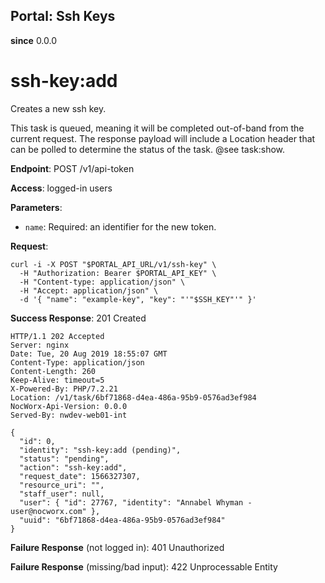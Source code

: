 Portal: Ssh Keys
----------------

**since** 0.0.0

ssh-key:add
===========

Creates a new ssh key.

This task is queued, meaning it will be completed out-of-band from the current request. The response payload will include a Location header that can be polled to determine the status of the task. @see task:show.

**Endpoint**:  POST /v1/api-token

**Access**: logged-in users

**Parameters**:
- `name`: Required: an identifier for the new token.

**Request**:
```
curl -i -X POST "$PORTAL_API_URL/v1/ssh-key" \
  -H "Authorization: Bearer $PORTAL_API_KEY" \
  -H "Content-type: application/json" \
  -H "Accept: application/json" \
  -d '{ "name": "example-key", "key": "'"$SSH_KEY"'" }'
```

**Success Response**: 201 Created
```
HTTP/1.1 202 Accepted
Server: nginx
Date: Tue, 20 Aug 2019 18:55:07 GMT
Content-Type: application/json
Content-Length: 260
Keep-Alive: timeout=5
X-Powered-By: PHP/7.2.21
Location: /v1/task/6bf71868-d4ea-486a-95b9-0576ad3ef984
NocWorx-Api-Version: 0.0.0
Served-By: nwdev-web01-int

{
  "id": 0,
  "identity": "ssh-key:add (pending)",
  "status": "pending",
  "action": "ssh-key:add",
  "request_date": 1566327307,
  "resource_uri": "",
  "staff_user": null,
  "user": { "id": 27767, "identity": "Annabel Whyman - user@nocworx.com" },
  "uuid": "6bf71868-d4ea-486a-95b9-0576ad3ef984"
}
```

**Failure Response** (not logged in): 401 Unauthorized

**Failure Response** (missing/bad input): 422 Unprocessable Entity
